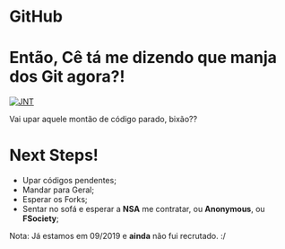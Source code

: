 # GitHub

# Então, Cê tá me dizendo que manja dos Git agora?!
[![JNT](https://i.imgflip.com/116jzg.jpg?a428712)](https://www.linkedin.com/in/jo%C3%A3o-neto/) 

Vai upar aquele montão de código parado, bixão??

# Next Steps!
  - Upar códigos pendentes;
  - Mandar para Geral;
  - Esperar os Forks;
  - Sentar no sofá e esperar a **NSA** me contratar, ou **Anonymous**, ou 
**FSociety**;

Nota: Já estamos em 09/2019 e **ainda** não fui recrutado. :/
